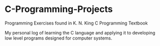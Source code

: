 # C-Programming-Projects
Programming Exercises found in K. N. King C Programming Textbook

My personal log of learning the C language and applying it to
developing low level programs designed for computer systems.
